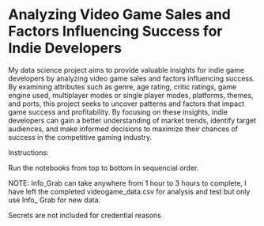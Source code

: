 # Analyzing Video Game Sales and Factors Influencing Success for Indie Developers
 My data science project aims to provide valuable insights for indie game developers by analyzing video game sales and factors influencing success. By examining attributes such as genre, age rating, critic ratings, game engine used, multiplayer modes or single player modes, platforms, themes, and ports, this project seeks to uncover patterns and factors that impact game success and profitability. By focusing on these insights, indie developers can gain a better understanding of market trends, identify target audiences, and make informed decisions to maximize their chances of success in the competitive gaming industry.

 Instructions:

 Run the notebooks from top to bottom in sequencial order.

 NOTE: Info_Grab can take anywhere from 1 hour to 3 hours to complete, I have left the completed videogame_data.csv for analysis and test but only use Info_ Grab for new data. 

 Secrets are not included for credential reasons
